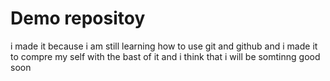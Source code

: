 # Demo repositoy 

i made it because i am still learning how to use git and github 
and i made it to compre my self with the bast of it and i think that i will be somtinng good soon 
